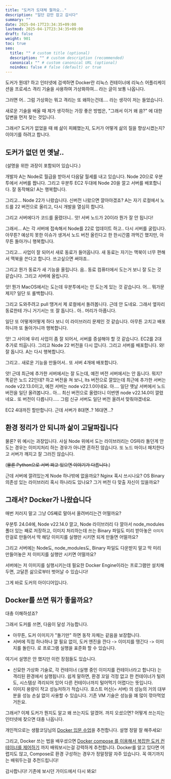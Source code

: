 ```yaml
---
title: "도커가 도대체 뭘까요.."
description: "일단 감만 잡고 갑시다"
summary: ""
date: 2025-04-17T23:34:35+09:00
lastmod: 2025-04-17T23:34:35+09:00
draft: false
weight: 901
toc: true
seo:
  title: "" # custom title (optional)
  description: "" # custom description (recommended)
  canonical: "" # custom canonical URL (optional)
  noindex: false # false (default) or true
---
```


도커가 뭔데? 하고 인터넷에 검색하면 Docker란 리눅스 컨테이너에 리눅스 어플리케이션을 프로세스 격리 기술을 사용하여 가상화하여... 라는 글이 보통 나옵니다.

그러면 어.. 그럼 가상화는 뭐고 격리는 또 왜하는건데.... 라는 생각이 저는 들었습니다.

새로운 기술을 배울 때 제가 생각하는 가장 좋은 방법은, "그래서 이거 왜 씀?" 에 대한 답변을 먼저 찾는 것입니다.

그래서? 도커가 없었을 때 왜 삶이 피폐했는지, 도커가 어떻게 삶의 질을 향상시켰는지? 이야기를 하려고 합니다.

## 도커가 없던 먼 옛날..

(설명을 위한 과장이 포함되어 있습니다.)

개발자 A는 Node로 월급을 받아서 다음달 월세를 내고 있습니다. Node 20으로 우분투에서 서버를 짭니다. 그리고 우분투 EC2 두대에 Node 20을 깔고 서버를 배포합니다. 잘 동작해요! A는 행복합니다.

그리고... Node 22가 나왔습니다. 신버전 나왔으면 깔아야겠죠? A는 자기 로컬에서 노드를 22 버전으로 올리고, 다시 개발을 열심히 합니다.

그리고 서버에다가 코드를 올렸더니.. 앗! 서버 노드가 20이라 뭔가 잘 안 됩니다!

그래서... A는 각 서버에 접속해서 Node를 22로 업데이트 하고.. 다시 서버를 굴립니다. 아무튼? 예상치 못한 이슈가 생겨서 노드 버전 올린다고 한 한시간쯤 까먹긴 했지만, 아무튼 돌아가니 행복합니다.

그리고... 사업이 잘 되어서 새로 동료가 들어옵니다. 새 동료는 자기는 맥북이 너무 편해서 맥북을 쓴다고 합니다. 쓰고싶으면 써야죠..

그리고 뭔가 동료가 새 기능을 올립니다. 음.. 동료 컴퓨터에서 도는거 보니 잘 도는 것 같습니다. 그리고 서버에 올립니다.

앗! 뭔가 MacOS에서는 도는데 우분투에서는 안 도는게 있는 것 같습니다. 어... 뭐가문제지? 일단 또 롤백합니다.

그리고 도와주려고 pull 땡겨서 제 로컬에서 돌려봅니다. 근데 안 도네요. 그래서 옆자리 동료한테 가니 거기서는 또 잘 돕니다.. 아.. 머리가 아픕니다.

일단 또 어떻게어떻게 하다 보니 이 라이브러리 문제인 것 같습니다. 아무튼 고치고 배포하니까 또 돌아가니까 행복합니다.

앗! 그 사이에 우리 사업이 좀 잘 되어서, 서버를 증설해야 할 것 같습니다. EC2를 2대 추가로 띄웁니다. 그리고 Node 22 버전을 다시 깝니다. 그리고 서버를 배포합니다. 와! 잘 돕니다. A는 다시 행복합니다.

그리고.. 새로운 기능을 만들어서.. 또 서버 4개에 배포합니다.

앗! 근데 최근에 추가한 서버에서는 잘 도는데, 예전 버전 서버에서는 안 돕니다. 뭐지? 똑같은 노드 22인데? 하고 버전을 쳐 보니, lts 버전으로 깔았는데 최근에 추가한 서버는 node v22.13.0이고, 예전 서버는 node v22.1.0이네요. 아.... 일단 옛날 서버에서 노드 버전을 일단 올려봅니다.. 아... 최신 버전으로 올렸더니 이번엔 node v22.14.0이 깔렸네요.. 또 버전이 다릅니다..... 그럼 신규 서버도 일단 버전 올려서 맞춰야겠네요.

EC2 4대까진 할만합니다. 근데 서버가 8대면..? 16대면...?

## 환경 정리가 안 되니까 삶이 고달파집니다

물론? 위 예시는 과장입니다. 사실 Node 위에서 도는 라이브러리는 OS따라 돌던게 안 도는 경우는 이미지처리 하는 경우가 아니면 흔하진 않습니다. 또 노드 마이너 패치한다고 서버가 깨지고 잘 그러진 않습니다.

(~~물론 Python으로 서버 짜고 있으면 이야기가 다릅니다.~~)

근데 서버에 깔려있는게 Node 하나밖에 없을까요? Nginx 혹시 쓰시나요? OS Binary 의존성 있는 라이브러리 혹시 하나라도 있나요? 그거 버전 다 맞출 자신이 있을까요?

## 그래서? Docker가 나왔습니다

매번 저러지 말고 그냥 OS째로 말아서 올려버리는건 어떨까요?

우분투 24.04에, Node v22.14.0 깔고, Node 라이브러리 다 깔아서 node_modules 폴더 있는 째로 저장하고, 이미지 처리하는데 쓰는 Binary 파일도 미리 받아놓은 `이미지` 란걸로 만들어서 딱 해당 이미지를 실행만 시키면 되게 만들면 어떨까요?

그리고 서버에는 Node도, node_modules도, Binary 파일도 다운받지 말고 딱 미리 만들어놓은 저 이미지를 실행만 시키면 어떨까요?

서버에는 저 이미지를 실행시키는데 필요한 Docker Engine이라는 프로그램만 설치해 두면, 고달픈 삶으로부터 벗어날 수 있습니다!

그게 바로 도커의 아이디어입니다.

## Docker를 쓰면 뭐가 좋을까요?

대충 이해하셨죠?

그래서 도커를 쓰면, 다음이 달성 가능합니다.

- 아무튼, 도커 이미지가 "돌기만" 하면 동작 자체는 같음을 보장합니다.
- 서버에 직접 하나하나 깔 필요 없이, 도커 엔진을 깐다 -> 이미지를 땡긴다 -> 이미지를 돌린다. 로 프로그램 실행을 표준화 할 수 있습니다.

여기서 설명은 안 했지만 이런 장점들도 있습니다.

- 신묘한 가상화 기술로, 각 컨테이너 (실행 중인 이미지를 컨테이너라고 합니다) 는 격리된 환경에서 실행됩니다. 쉽게 말하면, 환경 꼬일 걱정 없고 한 컨테이너가 털려도, 시스템상 격리되어 있어 다른 컨테이너까지 털어먹기 어렵다는 뜻입니다.
- 이미지 용량이 작고 성능저하가 적습니다. 호스트 머신(= 서버) 의 성능의 거의 대부분을 성능 손실 없이 사용할 수 있습니다. 기존 VM 기술은 성능을 꽤 많이 깎아먹었거든요.

그래서? 이제 도커가 뭔지도 알고 왜 쓰는지도 알겠어. 까지 오셨으면? 어떻게 쓰는지는 인터넷에 찾으면 대충 나옵니다.

개인적으로는 생활코딩님의 [Docker 입문 수업](https://opentutorials.org/course/4781/30609)을 추천합니다. 설명 정말 잘 해주세요!

그리고, Docker 쓰는 법을 배우셨으면 [Docker compose 를 이용해서 복잡한 도커 컨테이너를 제어하기](https://www.youtube.com/watch?v=EK6iYRCIjYs) 까지 배워보시는걸 강력하게 추천합니다. Docker를 알고 있다면 어렵지도 않고, Compose로 환경 구성하는 경우가 정말정말 자주 있습니다. 꼭 여기까지는 배워두는걸 추천드립니다!

감사합니다! 기존에 보시던 가이드에서 다시 봐요!
